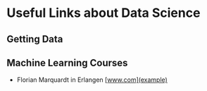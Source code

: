 # Useful Links about Data Science 

## Getting Data

## Machine Learning Courses
- Florian Marquardt in Erlangen [www.com](example)
